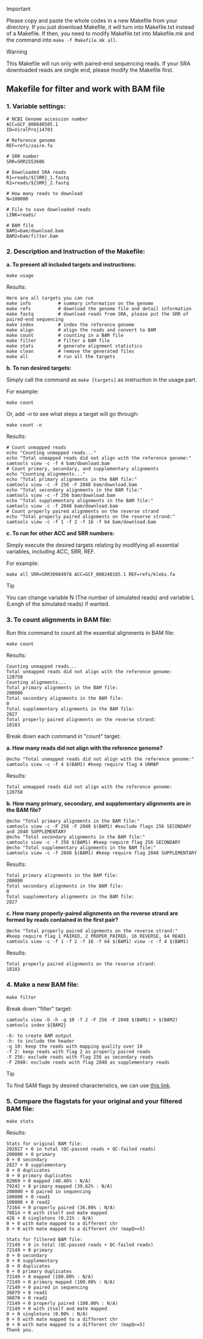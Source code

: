 
> [!IMPORTANT]  
> Please copy and paste the whole codes in a new Makefile from your directory. If you just download Makefile, it will turn into Makefile.txt instead of a Makefile. If then, you need to modify Makefile.txt into Makefile.mk and the command into ```make -f Makefile.mk all```.

> [!WARNING]  
> This Makefile will run only with paired-end sequencing reads. If your SRA downloaded reads are single end, please modify the Makefile first.

## Makefile for filter and work with BAM file

### 1. Variable settings:

```
# NCBI Genome accession number
ACC=GCF_000848505.1
ID=ViralProj14703

# Reference genome
REF=refs/zaire.fa

# SRR number
SRR=SRR1553606

# Downloaded SRA reads
R1=reads/${SRR}_1.fastq
R2=reads/${SRR}_2.fastq

# How many reads to download
N=100000

# File to save downloaded reads
LINK=reads/

# BAM file
BAM1=bam/download.bam
BAM2=bam/filter.bam
```

### 2. Description and Instruction of the Makefile:

**a. To present all included targets and instructions:**

```
make usage
```

Results:

```
Here are all targets you can run
make info          # summary information on the genome
make refs          # download the genome file and detail information
make fastq         # download reads from SRA, please put the SRR of paired-end sequencing
make index         # index the reference genome
make align         # align the reads and convert to BAM
make count         # counting in a BAM file
make filter        # filter a BAM file
make stats         # generate alignment statistics
make clean         # remove the generated files
make all           # run all the targets
```

**b. To run desired targets:**

Simply call the command as ```make [targets]``` as instruction in the usage part.

For example:

```
make count
```

Or, add *-n* to see what steps a target will go through:

```
make count -n
```

Results:

```
# Count unmapped reads
echo "Counting unmapped reads..."
echo "Total unmapped reads did not align with the reference genome:"
samtools view -c -f 4 bam/download.bam
# Count primary, secondary, and supplementary alignments
echo "Counting alignments..."
echo "Total primary alignments in the BAM file:"
samtools view -c -F 256 -F 2048 bam/download.bam
echo "Total secondary alignments in the BAM file:"
samtools view -c -f 256 bam/download.bam
echo "Total supplementary alignments in the BAM file:"
samtools view -c -f 2048 bam/download.bam
# Count properly paired alignments on the reverse strand
echo "Total properly paired alignments on the reverse strand:"
samtools view -c -f 1 -f 2 -f 16 -f 64 bam/download.bam
```

**c. To run for other ACC and SRR numbers:**

Simply execute the desired targets relating by modifying all essential variables, including ACC, SRR, REF.

For example:

```
make all SRR=SRR30984978 ACC=GCF_000240185.1 REF=refs/klebs.fa
```

> [!TIP]
> You can change variable N (The number of simulated reads) and variable L (Lengh of the simulated reads) if wanted.

### 3. To count alignments in BAM file:

Run this command to count all the essential alignments in BAM file:

```
make count
```

Results:

```
Counting unmapped reads...
Total unmapped reads did not align with the reference genome:
120758
Counting alignments...
Total primary alignments in the BAM file:
200000
Total secondary alignments in the BAM file:
0
Total supplementary alignments in the BAM file:
2827
Total properly paired alignments on the reverse strand:
18183
```

Break down each command in "count" target:

**a. How many reads did not align with the reference genome?**

```
@echo "Total unmapped reads did not align with the reference genome:"
samtools view -c -f 4 $(BAM1) #keep require flag 4 UNMAP
```

Results:

```
Total unmapped reads did not align with the reference genome:
120758
```

**b. How many primary, secondary, and supplementary alignments are in the BAM file?**

```
@echo "Total primary alignments in the BAM file:"
samtools view -c -F 256 -F 2048 $(BAM1) #exclude flags 256 SECONDARY and 2048 SUPPLEMENTARY
@echo "Total secondary alignments in the BAM file:"
samtools view -c -f 256 $(BAM1) #keep require flag 256 SECONDARY
@echo "Total supplementary alignments in the BAM file:"
samtools view -c -f 2048 $(BAM1) #keep require flag 2048 SUPPLEMENTARY
```

Results:

```
Total primary alignments in the BAM file:
200000
Total secondary alignments in the BAM file:
0
Total supplementary alignments in the BAM file:
2827
```

**c. How many properly-paired alignments on the reverse strand are formed by reads contained in the first pair?**

```
@echo "Total properly paired alignments on the reverse strand:"
#keep require flag 1 PAIRED, 2 PROPER_PAIRED, 16 REVERSE, 64 READ1
samtools view -c -f 1 -f 2 -f 16 -f 64 $(BAM1) view -c -f 4 $(BAM1)
```

Results:

```
Total properly paired alignments on the reverse strand:
18183
```

### 4. Make a new BAM file:

```
make filter
```

Break down "filter" target:

```
samtools view -b -h -q 10 -f 2 -F 256 -F 2048 $(BAM1) > $(BAM2)
samtools index ${BAM2}
```

```
-b: to create BAM output
-h: to include the header
-q 10: keep the reads with mapping quality over 10
-f 2: keep reads with flag 2 as properly paired reads
-F 256: exclude reads with flag 256 as secondary reads
-F 2048: exclude reads with flag 2048 as supplementary reads
```

> [!TIP]
> To find SAM flags by desired characteristics, we can use [this link](https://broadinstitute.github.io/picard/explain-flags.html).

### 5. Compare the flagstats for your original and your filtered BAM file:

```
make stats
```

Results:

```
Stats for original BAM file:
202827 + 0 in total (QC-passed reads + QC-failed reads)
200000 + 0 primary
0 + 0 secondary
2827 + 0 supplementary
0 + 0 duplicates
0 + 0 primary duplicates
82069 + 0 mapped (40.46% : N/A)
79242 + 0 primary mapped (39.62% : N/A)
200000 + 0 paired in sequencing
100000 + 0 read1
100000 + 0 read2
72164 + 0 properly paired (36.08% : N/A)
78814 + 0 with itself and mate mapped
428 + 0 singletons (0.21% : N/A)
0 + 0 with mate mapped to a different chr
0 + 0 with mate mapped to a different chr (mapQ>=5)

Stats for filtered BAM file:
72149 + 0 in total (QC-passed reads + QC-failed reads)
72149 + 0 primary
0 + 0 secondary
0 + 0 supplementary
0 + 0 duplicates
0 + 0 primary duplicates
72149 + 0 mapped (100.00% : N/A)
72149 + 0 primary mapped (100.00% : N/A)
72149 + 0 paired in sequencing
36079 + 0 read1
36070 + 0 read2
72149 + 0 properly paired (100.00% : N/A)
72149 + 0 with itself and mate mapped
0 + 0 singletons (0.00% : N/A)
0 + 0 with mate mapped to a different chr
0 + 0 with mate mapped to a different chr (mapQ>=5)
Thank you.
```
